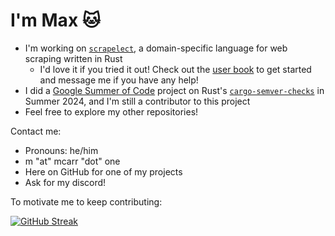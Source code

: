 # I'm Max 🐱

- I'm working on [`scrapelect`](https://github.com/suaviloquence/scrapelect), a domain-specific language for web scraping written in Rust
  - I'd love it if you tried it out! Check out the [user book](https://suaviloquence.github.io/scrapelect/) to get started and message me if you have any help!
- I did a [Google Summer of Code](https://blog.mcarr.one/tags/gsoc24/) project on Rust's [`cargo-semver-checks`](https://github.com/obi1kenobi/cargo-semver-checks) in Summer 2024, and I'm still a contributor to this project
- Feel free to explore my other repositories!

Contact me:

- Pronouns: he/him
- m "at" mcarr "dot" one
- Here on GitHub for one of my projects
- Ask for my discord!

To motivate me to keep contributing:

 [![GitHub Streak](https://streak-stats.demolab.com?user=suaviloquence&theme=nord&mode=weekly&card_width=128&card_height=128&hide_total_contributions=true&hide_longest_streak=true)](https://git.io/streak-stats) 
